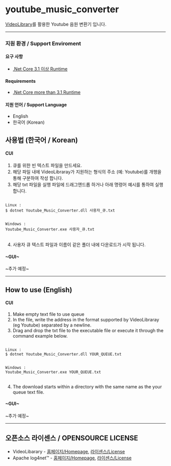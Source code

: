 # youtube_music_converter
[VideoLibrary](https://github.com/omansak/libvideo)를 활용한 Youtube 음원 변환기 입니다.

---

### 지원 환경 / Support Enviroment
#### 요구 사항
- [.Net Core 3.1 이상 Runtime](https://dotnet.microsoft.com/download/dotnet-core)
#### Requirements
- [.Net Core more than 3.1 Runtime](https://dotnet.microsoft.com/download/dotnet-core)

#### 지원 언어 / Support Language
- English
- 한국어 (Korean)

## 사용법 (한국어 / Korean)
#### CUI
1. 큐를 위한 빈 텍스트 파일을 만드세요.
2. 해당 파일 내에 VideoLibraray가 지원하는 형식의 주소 (예: Youtube)를 개행을 통해 구분하여 작성 합니다.
3. 해당 txt 파일을 실행 파일에 드래그앤드롭 하거나 아래 명령어 예시를 통하여 실행합니다.
<pre>
<code>
Linux :
$ dotnet Youtube_Music_Converter.dll 사용자_큐.txt


Windows :
Youtube_Music_Converter.exe 사용자_큐.txt
</code>
</pre>
4. 사용자 큐 텍스트 파일과 이름이 같은 폴더 내에 다운로드가 시작 됩니다.

#### ~GUI~
~추가 예정~


---
## How to use (English)
#### CUI
1. Make empty text file to use queue
2. In the file, write the address in the format supported by VideoLibraray (eg Youtube) separated by a newline.
3. Drag and drop the txt file to the executable file or execute it through the command example below.
<pre>
<code>
Linux :
$ dotnet Youtube_Music_Converter.dll YOUR_QUEUE.txt


Windows :
Youtube_Music_Converter.exe YOUR_QUEUE.txt
</code>
</pre>
4. The download starts within a directory with the same name as the your queue text file.

#### ~GUI~
~추가 예정~


---
## 오픈소스 라이센스 / OPENSOURCE LICENSE
- VideoLibarary - [홈페이지/Homepage](https://github.com/omansak/libvideo), [라이센스/License](https://github.com/omansak/libvideo/blob/master/LICENSE)
- Apache log4net™ - [홈페이지/Homepage](https://logging.apache.org/log4net/index.html), [라이센스/License](http://www.apache.org/licenses/LICENSE-2.0.html)
